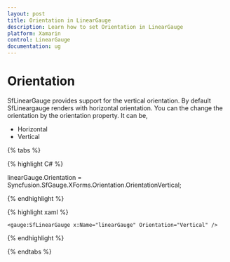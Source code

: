 ```yaml
---
layout: post
title: Orientation in LinearGauge
description: Learn how to set Orientation in LinearGauge
platform: Xamarin
control: LinearGauge
documentation: ug
---
```

# Orientation

SfLinearGauge provides support for the vertical orientation. By default SfLineargauge renders with horizontal orientation. You can the change the orientation by the orientation property. It can be,

* Horizontal
* Vertical

{% tabs %}

{% highlight C# %}

  linearGauge.Orientation = Syncfusion.SfGauge.XForms.Orientation.OrientationVertical;

{% endhighlight %}

{% highlight xaml %}

	<gauge:SfLinearGauge x:Name="linearGauge" Orientation="Vertical" />
	
{% endhighlight %}

{% endtabs %}
